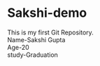 # Sakshi-demo
This is my first Git Repository.
<br>
Name-Sakshi Gupta
<br>
Age-20
<br>
study-Graduation
